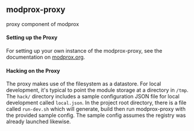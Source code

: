 ## modprox-proxy
proxy component of modprox

#### Setting up the Proxy
For setting up your own instance of the modprox-proxy,
see the documentation on [modprox.org](https://modprox.org/#starting).

#### Hacking on the Proxy

The proxy makes use of the filesystem as a datastore. For local development,
it's typical to point the module storage at a directory in `/tmp`. The `hack/`
directory includes a sample configuration JSON file for local development called
`local.json`. In the project root directory, there is a file called `run-dev.sh`
which will generate, build then run modprox-proxy with the provided sample config.
The sample config assumes the registry was already launched likewise.

